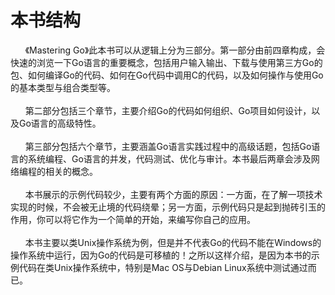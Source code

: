 # **本书结构**
&#160;&#160;&#160;&#160;&#160;&#160;《Mastering Go》此本书可以从逻辑上分为三部分。第一部分由前四章构成，会快速的浏览一下Go语言的重要概念，包括用户输入输出、下载与使用第三方Go的包、如何编译Go的代码、如何在Go代码中调用C的代码，以及如何操作与使用Go的基本类型与组合类型等。
<br>
<br>
&#160;&#160;&#160;&#160;&#160;&#160;第二部分包括三个章节，主要介绍Go的代码如何组织、Go项目如何设计，以及Go语言的高级特性。
<br>
<br>
&#160;&#160;&#160;&#160;&#160;&#160;第三部分包括六个章节，主要涵盖Go语言实践过程中的高级话题，包括Go语言的系统编程、Go语言的并发，代码测试、优化与审计。本书最后两章会涉及网络编程的相关的概念。
<br>
<br>
&#160;&#160;&#160;&#160;&#160;&#160;本书展示的示例代码较少，主要有两个方面的原因：一方面，在了解一项技术实现的时候，不会被无止境的代码绕晕；另一方面，示例代码只是起到抛砖引玉的作用，你可以将它作为一个简单的开始，来编写你自己的应用。
<br>
<br>
&#160;&#160;&#160;&#160;&#160;&#160;本书主要以类Unix操作系统为例，但是并不代表Go的代码不能在Windows的操作系统中运行，因为Go的代码是可移植的！之所以这样介绍，是因为本书的示例代码在类Unix操作系统中，特别是Mac OS与Debian Linux系统中测试通过而已。

